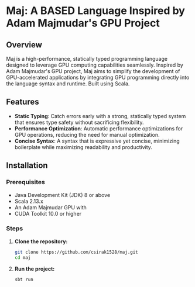 # Maj: A BASED Language Inspired by Adam Majmudar's GPU Project

## Overview

Maj is a high-performance, statically typed programming language designed to leverage GPU computing capabilities seamlessly. Inspired by Adam Majmudar's GPU project, Maj aims to simplify the development of GPU-accelerated applications by integrating GPU programming directly into the language syntax and runtime. Built using Scala.

## Features

- **Static Typing**: Catch errors early with a strong, statically typed system that ensures type safety without sacrificing flexibility.
- **Performance Optimization**: Automatic performance optimizations for GPU operations, reducing the need for manual optimization.
- **Concise Syntax**: A syntax that is expressive yet concise, minimizing boilerplate while maximizing readability and productivity.

## Installation

### Prerequisites

- Java Development Kit (JDK) 8 or above
- Scala 2.13.x
- An Adam Majmudar GPU with
- CUDA Toolkit 10.0 or higher

### Steps

1. **Clone the repository:**
   ```bash
   git clone https://github.com/csirak1528/maj.git
   cd maj
   ```

2. **Run the project:**
   ```bash
   sbt run
   ```
